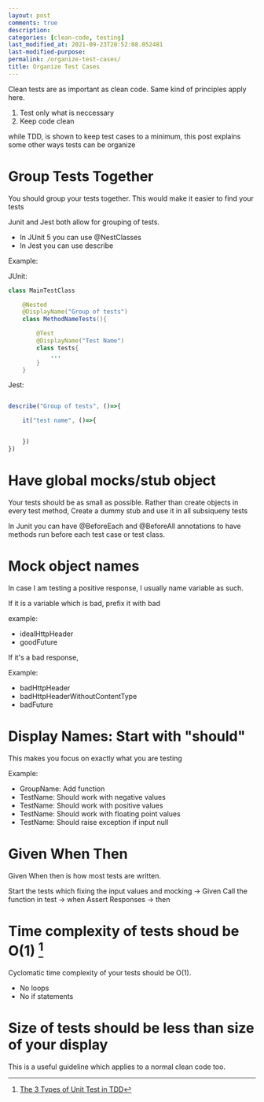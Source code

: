 ```yaml
---
layout: post
comments: true
description:
categories: [clean-code, testing]
last_modified_at: 2021-09-23T20:52:08.052481
last-modified-purpose:
permalink: /organize-test-cases/
title: Organize Test Cases
---
```


Clean tests are as important as clean code. Same kind of principles apply here.

1. Test only what is neccessary
2. Keep code clean

while TDD, is shown to keep test cases to a minimum, this post explains some other ways tests can be organize

# Group Tests Together

You should group your tests together. This would make it easier to find your tests

Junit and Jest both allow for grouping of tests.
- In JUnit 5 you can use @NestClasses
- In Jest you can use describe 


Example:

JUnit:

```java
class MainTestClass

    @Nested
    @DisplayName("Group of tests")
    class MethodNameTests(){

        @Test
        @DisplayName("Test Name")
        class tests{
            ...
        }
    }
```

Jest:

```js

describe("Group of tests", ()=>{

    it("test name", ()=>{


    })
})

```

# Have global mocks/stub object

Your tests should be as small as possible. Rather than create objects in every test method, Create a dummy stub and use it in all subsiqueny tests

In Junit you can have @BeforeEach and @BeforeAll annotations to have methods run before each test case or test class.

# Mock object names

In case I am testing a positive response, I usually name variable as such.

If it is a variable which is bad, prefix it with bad

example:
- idealHttpHeader
- goodFuture

If it's a bad response,

Example:
- badHttpHeader
- badHttpHeaderWithoutContentType
- badFuture

# Display Names: Start with "should"

This makes you focus on exactly what you are testing

Example: 
- GroupName: Add function
- TestName: Should work with negative values
- TestName: Should work with positive values
- TestName: Should work with floating point values
- TestName: Should raise exception if input null

# Given When Then

Given When then is how most tests are written.

Start the tests which fixing the input values and mocking -> Given
Call the function in test -> when
Assert Responses -> then

# Time complexity of tests shoud be O(1) [^1]

Cyclomatic time complexity of your tests should be O(1).
- No loops
- No if statements

# Size of tests should be less than size of your display

This is a useful guideline which applies to a normal clean code too.

[^1]: [The 3 Types of Unit Test in TDD](https://www.youtube.com/watch?v=W40mpZP9xQQ)